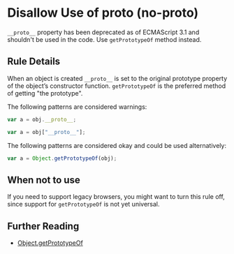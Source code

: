 # Disallow Use of __proto__ (no-proto)

`__proto__` property has been deprecated as of ECMAScript 3.1 and shouldn't be used in the code. Use `getPrototypeOf` method instead.

## Rule Details

When an object is created `__proto__` is set to the original prototype property of the object’s constructor function. `getPrototypeOf` is the preferred method of getting "the prototype".

The following patterns are considered warnings:

```js
var a = obj.__proto__;

var a = obj["__proto__"];
```

The following patterns are considered okay and could be used alternatively:

```js
var a = Object.getPrototypeOf(obj);
```

## When not to use

If you need to support legacy browsers, you might want to turn this rule off, since support for `getPrototypeOf` is not yet universal.

## Further Reading

* [Object.getPrototypeOf](http://ejohn.org/blog/objectgetprototypeof/)
